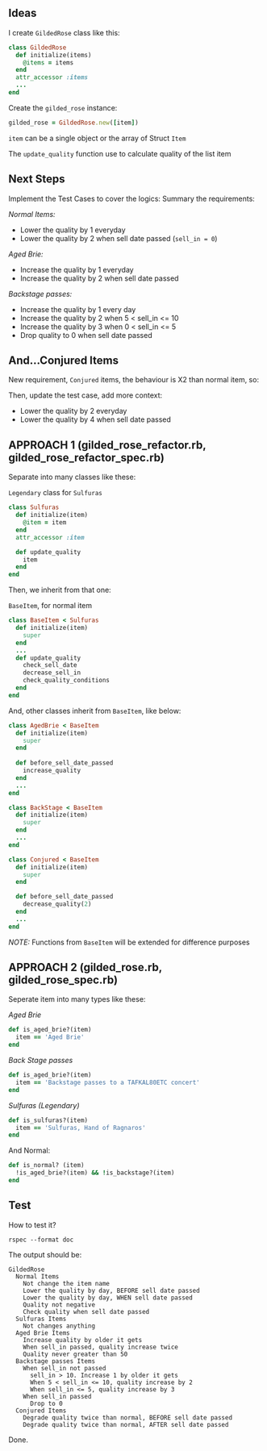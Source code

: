 ## Ideas

I create `GildedRose` class like this:
```ruby
class GildedRose
  def initialize(items)
    @items = items
  end
  attr_accessor :items
  ...
end
```
Create the `gilded_rose` instance:
```ruby
gilded_rose = GildedRose.new([item])
```
`item` can be a single object or the array of Struct `Item`

The `update_quality` function use to calculate quality of the list item

## Next Steps

Implement the Test Cases to cover the logics:
Summary the requirements:

*Normal Items:*
- Lower the quality by 1 everyday
- Lower the quality by 2 when sell date passed (`sell_in = 0`)

*Aged Brie:*
- Increase the quality by 1 everyday
- Increase the quality by 2 when sell date passed

*Backstage passes:*
- Increase the quality by 1 every day
- Increase the quality by 2 when 5 < sell_in <= 10
- Increase the quality by 3 when 0 < sell_in <= 5
- Drop quality to 0 when sell date passed

## And...Conjured Items

New requirement, `Conjured` items, the behaviour is X2 than normal item, so:

Then, update the test case, add more context:
- Lower the quality by 2 everyday
- Lower the quality by 4 when sell date passed

## APPROACH 1 (gilded_rose_refactor.rb, gilded_rose_refactor_spec.rb)


Separate into many classes like these:

`Legendary` class for `Sulfuras`
```ruby
class Sulfuras
  def initialize(item)
    @item = item
  end
  attr_accessor :item

  def update_quality
    item
  end
end
```

Then, we inherit from that one:

`BaseItem`, for normal item
```ruby
class BaseItem < Sulfuras
  def initialize(item)
    super
  end
  ...
  def update_quality
    check_sell_date
    decrease_sell_in
    check_quality_conditions
  end
end
```

And, other classes inherit from `BaseItem`, like below:

```ruby
class AgedBrie < BaseItem
  def initialize(item)
    super
  end
  
  def before_sell_date_passed
    increase_quality
  end
  ...
end

class BackStage < BaseItem
  def initialize(item)
    super
  end
  ...
end

class Conjured < BaseItem
  def initialize(item)
    super
  end

  def before_sell_date_passed
    decrease_quality(2)
  end
  ...
end
```

*NOTE:*
Functions from `BaseItem` will be extended for difference purposes


## APPROACH 2 (gilded_rose.rb, gilded_rose_spec.rb)


Seperate item into many types like these:

*Aged Brie*
```ruby
def is_aged_brie?(item)
  item == 'Aged Brie'
end
```
*Back Stage passes*
```ruby
def is_aged_brie?(item)
  item == 'Backstage passes to a TAFKAL80ETC concert'
end
```
*Sulfuras (Legendary)*
```ruby
def is_sulfuras?(item)
  item == 'Sulfuras, Hand of Ragnaros'
end
```
And Normal:
```ruby
def is_normal? (item)
  !is_aged_brie?(item) && !is_backstage?(item)
end
```
## Test

How to test it?
```
rspec --format doc
```

The output should be:
```
GildedRose
  Normal Items
    Not change the item name
    Lower the quality by day, BEFORE sell date passed
    Lower the quality by day, WHEN sell date passed
    Quality not negative
    Check quality when sell date passed
  Sulfuras Items
    Not changes anything
  Aged Brie Items
    Increase quality by older it gets
    When sell_in passed, quality increase twice
    Quality never greater than 50
  Backstage passes Items
    When sell_in not passed
      sell_in > 10. Increase 1 by older it gets
      When 5 < sell_in <= 10, quality increase by 2
      When sell_in <= 5, quality increase by 3
    When sell_in passed
      Drop to 0
  Conjured Items
    Degrade quality twice than normal, BEFORE sell date passed
    Degrade quality twice than normal, AFTER sell date passed
```

Done.


